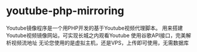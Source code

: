 # youtube-php-mirroring
Youtube镜像程序是一个用PHP开发的基于Youtube视频代理脚本。
用来搭建Youtube视频镜像网站，可实现长城之内观看Youtube
使用谷歌API接口，完美解析视频流地址
无论您使用的是虚拟主机，还是VPS，上传即可使用，无需数据库
